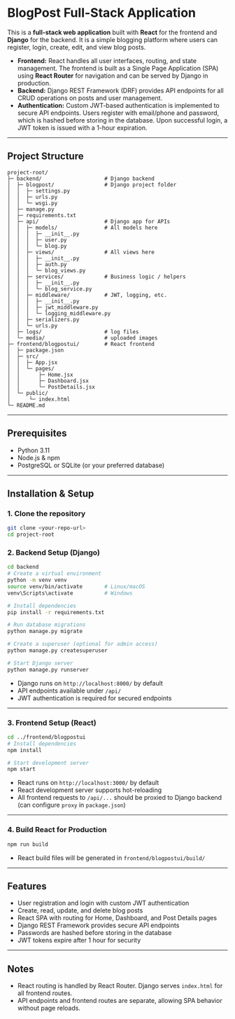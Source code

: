 # BlogPost Full-Stack Application

This is a **full-stack web application** built with **React** for the frontend and **Django** for the backend. It is a simple blogging platform where users can register, login, create, edit, and view blog posts.

* **Frontend:** React handles all user interfaces, routing, and state management. The frontend is built as a Single Page Application (SPA) using **React Router** for navigation and can be served by Django in production.
* **Backend:** Django REST Framework (DRF) provides API endpoints for all CRUD operations on posts and user management.
* **Authentication:** Custom JWT-based authentication is implemented to secure API endpoints. Users register with email/phone and password, which is hashed before storing in the database. Upon successful login, a JWT token is issued with a 1-hour expiration.

---

## Project Structure
```
project-root/
├─ backend/                    # Django backend
│  ├─ blogpost/                # Django project folder
│  │  ├─ settings.py
│  │  ├─ urls.py
│  │  └─ wsgi.py
│  ├─ manage.py
│  ├─ requirements.txt
│  ├─ api/                     # Django app for APIs
│  │  ├─ models/               # All models here
│  │  │  ├─ __init__.py
│  │  │  ├─ user.py
│  │  │  └─ blog.py
│  │  ├─ views/                # All views here
│  │  │  ├─ __init__.py
│  │  │  ├─ auth.py
│  │  │  └─ blog_views.py
│  │  ├─ services/             # Business logic / helpers
│  │  │  ├─ __init__.py
│  │  │  └─ blog_service.py
│  │  ├─ middleware/           # JWT, logging, etc.
│  │  │  ├─ __init__.py
│  │  │  ├─ jwt_middleware.py
│  │  │  └─ logging_middleware.py
│  │  ├─ serializers.py
│  │  └─ urls.py
│  ├─ logs/                    # log files
│  └─ media/                   # uploaded images
├─ frontend/blogpostui/        # React frontend
│  ├─ package.json
│  ├─ src/
│  │  ├─ App.jsx
│  │  └─ pages/
│  │      ├─ Home.jsx
│  │      ├─ Dashboard.jsx
│  │      └─ PostDetails.jsx
│  └─ public/
│      └─ index.html
└─ README.md
```
---

## Prerequisites

* Python 3.11
* Node.js & npm
* PostgreSQL or SQLite (or your preferred database)

---

## Installation & Setup

### 1. Clone the repository

```bash
git clone <your-repo-url>
cd project-root
```

### 2. Backend Setup (Django)

```bash
cd backend
# Create a virtual environment
python -m venv venv
source venv/bin/activate       # Linux/macOS
venv\Scripts\activate          # Windows

# Install dependencies
pip install -r requirements.txt

# Run database migrations
python manage.py migrate

# Create a superuser (optional for admin access)
python manage.py createsuperuser

# Start Django server
python manage.py runserver
```

* Django runs on `http://localhost:8000/` by default
* API endpoints available under `/api/`
* JWT authentication is required for secured endpoints

---

### 3. Frontend Setup (React)

```bash
cd ../frontend/blogpostui
# Install dependencies
npm install

# Start development server
npm start
```

* React runs on `http://localhost:3000/` by default
* React development server supports hot-reloading
* All frontend requests to `/api/...` should be proxied to Django backend (can configure `proxy` in `package.json`)

---

### 4. Build React for Production

```bash
npm run build
```

* React build files will be generated in `frontend/blogpostui/build/`

---

## Features

* User registration and login with custom JWT authentication
* Create, read, update, and delete blog posts
* React SPA with routing for Home, Dashboard, and Post Details pages
* Django REST Framework provides secure API endpoints
* Passwords are hashed before storing in the database
* JWT tokens expire after 1 hour for security

---

## Notes

* React routing is handled by React Router. Django serves `index.html` for all frontend routes.
* API endpoints and frontend routes are separate, allowing SPA behavior without page reloads.
